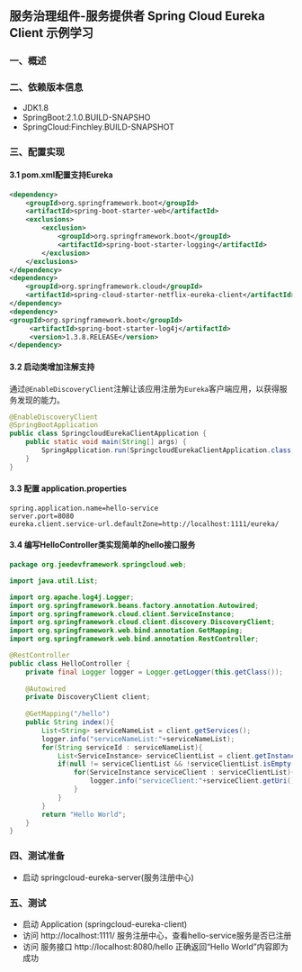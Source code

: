 ## 服务治理组件-服务提供者 Spring Cloud Eureka Client 示例学习

### 一、概述

### 二、依赖版本信息
* JDK1.8
* SpringBoot:2.1.0.BUILD-SNAPSHO
* SpringCloud:Finchley.BUILD-SNAPSHOT

### 三、配置实现
#### 3.1 pom.xml配置支持Eureka
```xml
<dependency>
	<groupId>org.springframework.boot</groupId>
	<artifactId>spring-boot-starter-web</artifactId>
	<exclusions>  
        <exclusion>   
            <groupId>org.springframework.boot</groupId>  
            <artifactId>spring-boot-starter-logging</artifactId>  
        </exclusion>  
    </exclusions>
</dependency>
<dependency>
	<groupId>org.springframework.cloud</groupId>
	<artifactId>spring-cloud-starter-netflix-eureka-client</artifactId>
</dependency>
<dependency>
<groupId>org.springframework.boot</groupId>  
     <artifactId>spring-boot-starter-log4j</artifactId>
     <version>1.3.8.RELEASE</version>
</dependency> 
```

#### 3.2  启动类增加注解支持

通过`@EnableDiscoveryClient`注解让该应用注册为`Eureka`客户端应用，以获得服务发现的能力。


```java
@EnableDiscoveryClient
@SpringBootApplication
public class SpringcloudEurekaClientApplication {
	public static void main(String[] args) {
		SpringApplication.run(SpringcloudEurekaClientApplication.class, args);
	}
}
```

#### 3.3  配置 application.properties
```properties
spring.application.name=hello-service
server.port=8080
eureka.client.service-url.defaultZone=http://localhost:1111/eureka/
```

#### 3.4 编写HelloController类实现简单的hello接口服务
```java
package org.jeedevframework.springcloud.web;

import java.util.List;

import org.apache.log4j.Logger;
import org.springframework.beans.factory.annotation.Autowired;
import org.springframework.cloud.client.ServiceInstance;
import org.springframework.cloud.client.discovery.DiscoveryClient;
import org.springframework.web.bind.annotation.GetMapping;
import org.springframework.web.bind.annotation.RestController;

@RestController
public class HelloController {
	private final Logger logger = Logger.getLogger(this.getClass());
	
	@Autowired
	private DiscoveryClient client;
	
	@GetMapping("/hello")
	public String index(){
		List<String> serviceNameList = client.getServices();
		logger.info("serviceNameList:"+serviceNameList);
		for(String serviceId : serviceNameList){
			List<ServiceInstance> serviceClientList = client.getInstances(serviceId);
			if(null != serviceClientList && !serviceClientList.isEmpty()){
				for(ServiceInstance serviceClient : serviceClientList){
					logger.info("serviceClient:"+serviceClient.getUri()+","+serviceClient.getHost()+":"+serviceClient.getPort()+","+serviceClient.getServiceId());
				}
			}
		}
		return "Hello World";
	}
}

```

###  四、测试准备
* 启动 springcloud-eureka-server(服务注册中心)

### 五、测试
* 启动 Application (springcloud-eureka-client)
* 访问 http://localhost:1111/ 服务注册中心，查看hello-service服务是否已注册
* 访问 服务接口 http://localhost:8080/hello 正确返回“Hello World”内容即为成功